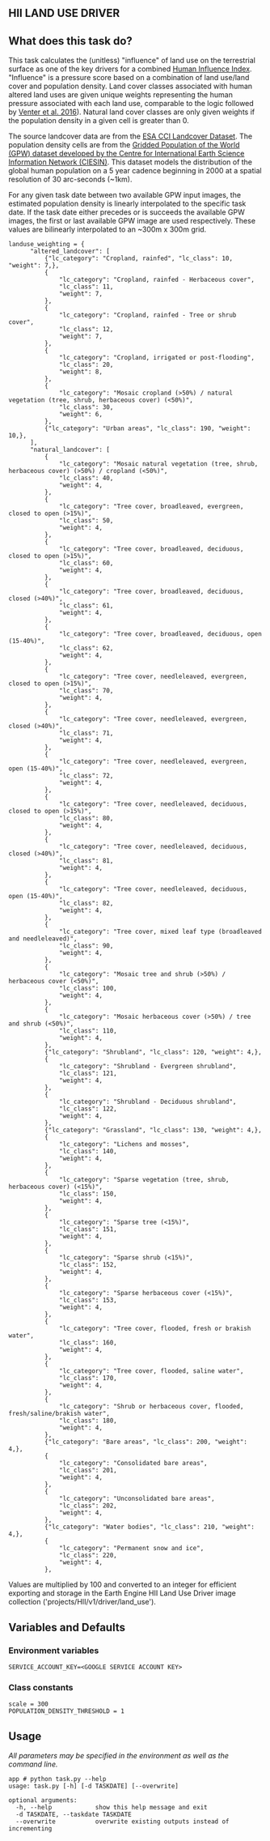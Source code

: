 HII LAND USE DRIVER
---------------

## What does this task do?

This task calculates the (unitless) "influence" of land use on the terrestrial surface as one of the key
drivers for a combined [Human Influence Index](https://github.com/SpeciesConservationLandscapes/task_hii_weightedsum). "Influence" is a pressure score based on a combination of land use/land cover and population density. Land cover classes associated with human altered land uses are given unique weights representing the human pressure associated with each land use, comparable to the logic followed by [Venter et al. 2016](https://www.nature.com/articles/sdata201667)). Natural land cover classes are only given weights if the population density in a given cell is greater than 0.

The source landcover data are from the [ESA CCI Landcover Dataset](http://www.esa-landcover-cci.org/). The population density cells are from the [Gridded Population of the World (GPW) dataset developed by the Centre for International Earth Science Information Network (CIESIN)](https://sedac.ciesin.columbia.edu/data/collection/gpw-v4). This dataset models the distribution of the global human population on a 5 year cadence beginning in 2000 at a spatial resolution of 30 arc-seconds (~1km).

For any given task date between two available GPW input images, the estimated population density is linearly interpolated to the specific task date. If the task date either precedes or is succeeds the available GPW images, the first or last available GPW image are used respectively. These values are bilinearly interpolated to an ~300m x 300m grid.


```
landuse_weighting = {
      "altered_landcover": [
          {"lc_category": "Cropland, rainfed", "lc_class": 10, "weight": 7,},
          {
              "lc_category": "Cropland, rainfed - Herbaceous cover",
              "lc_class": 11,
              "weight": 7,
          },
          {
              "lc_category": "Cropland, rainfed - Tree or shrub cover",
              "lc_class": 12,
              "weight": 7,
          },
          {
              "lc_category": "Cropland, irrigated or post-flooding",
              "lc_class": 20,
              "weight": 8,
          },
          {
              "lc_category": "Mosaic cropland (>50%) / natural vegetation (tree, shrub, herbaceous cover) (<50%)",
              "lc_class": 30,
              "weight": 6,
          },
          {"lc_category": "Urban areas", "lc_class": 190, "weight": 10,},
      ],
      "natural_landcover": [
          {
              "lc_category": "Mosaic natural vegetation (tree, shrub, herbaceous cover) (>50%) / cropland (<50%)",
              "lc_class": 40,
              "weight": 4,
          },
          {
              "lc_category": "Tree cover, broadleaved, evergreen, closed to open (>15%)",
              "lc_class": 50,
              "weight": 4,
          },
          {
              "lc_category": "Tree cover, broadleaved, deciduous, closed to open (>15%)",
              "lc_class": 60,
              "weight": 4,
          },
          {
              "lc_category": "Tree cover, broadleaved, deciduous, closed (>40%)",
              "lc_class": 61,
              "weight": 4,
          },
          {
              "lc_category": "Tree cover, broadleaved, deciduous, open (15‐40%)",
              "lc_class": 62,
              "weight": 4,
          },
          {
              "lc_category": "Tree cover, needleleaved, evergreen, closed to open (>15%)",
              "lc_class": 70,
              "weight": 4,
          },
          {
              "lc_category": "Tree cover, needleleaved, evergreen, closed (>40%)",
              "lc_class": 71,
              "weight": 4,
          },
          {
              "lc_category": "Tree cover, needleleaved, evergreen, open (15‐40%)",
              "lc_class": 72,
              "weight": 4,
          },
          {
              "lc_category": "Tree cover, needleleaved, deciduous, closed to open (>15%)",
              "lc_class": 80,
              "weight": 4,
          },
          {
              "lc_category": "Tree cover, needleleaved, deciduous, closed (>40%)",
              "lc_class": 81,
              "weight": 4,
          },
          {
              "lc_category": "Tree cover, needleleaved, deciduous, open (15‐40%)",
              "lc_class": 82,
              "weight": 4,
          },
          {
              "lc_category": "Tree cover, mixed leaf type (broadleaved and needleleaved)",
              "lc_class": 90,
              "weight": 4,
          },
          {
              "lc_category": "Mosaic tree and shrub (>50%) / herbaceous cover (<50%)",
              "lc_class": 100,
              "weight": 4,
          },
          {
              "lc_category": "Mosaic herbaceous cover (>50%) / tree and shrub (<50%)",
              "lc_class": 110,
              "weight": 4,
          },
          {"lc_category": "Shrubland", "lc_class": 120, "weight": 4,},
          {
              "lc_category": "Shrubland - Evergreen shrubland",
              "lc_class": 121,
              "weight": 4,
          },
          {
              "lc_category": "Shrubland - Deciduous shrubland",
              "lc_class": 122,
              "weight": 4,
          },
          {"lc_category": "Grassland", "lc_class": 130, "weight": 4,},
          {
              "lc_category": "Lichens and mosses",
              "lc_class": 140,
              "weight": 4,
          },
          {
              "lc_category": "Sparse vegetation (tree, shrub, herbaceous cover) (<15%)",
              "lc_class": 150,
              "weight": 4,
          },
          {
              "lc_category": "Sparse tree (<15%)",
              "lc_class": 151,
              "weight": 4,
          },
          {
              "lc_category": "Sparse shrub (<15%)",
              "lc_class": 152,
              "weight": 4,
          },
          {
              "lc_category": "Sparse herbaceous cover (<15%)",
              "lc_class": 153,
              "weight": 4,
          },
          {
              "lc_category": "Tree cover, flooded, fresh or brakish water",
              "lc_class": 160,
              "weight": 4,
          },
          {
              "lc_category": "Tree cover, flooded, saline water",
              "lc_class": 170,
              "weight": 4,
          },
          {
              "lc_category": "Shrub or herbaceous cover, flooded, fresh/saline/brakish water",
              "lc_class": 180,
              "weight": 4,
          },
          {"lc_category": "Bare areas", "lc_class": 200, "weight": 4,},
          {
              "lc_category": "Consolidated bare areas",
              "lc_class": 201,
              "weight": 4,
          },
          {
              "lc_category": "Unconsolidated bare areas",
              "lc_class": 202,
              "weight": 4,
          },
          {"lc_category": "Water bodies", "lc_class": 210, "weight": 4,},
          {
              "lc_category": "Permanent snow and ice",
              "lc_class": 220,
              "weight": 4,
          },
```

Values are multiplied by 100 and converted to an integer for efficient exporting and storage in the Earth Engine HII Land Use Driver image collection ('projects/HII/v1/driver/land_use').

## Variables and Defaults

### Environment variables
```
SERVICE_ACCOUNT_KEY=<GOOGLE SERVICE ACCOUNT KEY>
```

### Class constants

```
scale = 300
POPULATION_DENSITY_THRESHOLD = 1
```

## Usage

*All parameters may be specified in the environment as well as the command line.*

```
app # python task.py --help
usage: task.py [-h] [-d TASKDATE] [--overwrite]

optional arguments:
  -h, --help            show this help message and exit
  -d TASKDATE, --taskdate TASKDATE
  --overwrite           overwrite existing outputs instead of incrementing
```

